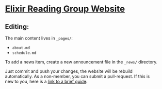 # [Elixir Reading Group Website](https://elixir-reading-group.github.io/)


## Editing:
The main content lives in `_pages/`:
* `about.md`
* `schedule.md`

To add a news item, create a new announcement file in the `_news/` directory.

Just commit and push your changes, the website will be rebuild automatically.
As a non-member, you can submit a pull-request. If this is new to you, here is a [link to a brief guide](https://gist.github.com/Chaser324/ce0505fbed06b947d962).
